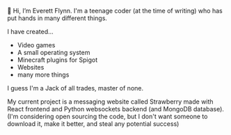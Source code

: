 👋 Hi, I’m Everett Flynn. I'm a teenage coder (at the time of writing) who has put hands in many different things.

I have created...
- Video games
- A small operating system
- Minecraft plugins for Spigot
- Websites
- many more things

I guess I'm a Jack of all trades, master of none.

My current project is a messaging website called Strawberry made with React frontend and Python websockets backend (and MongoDB database). (I'm considering open sourcing the code, but I don't want someone to download it, make it better, and steal any potential success)
